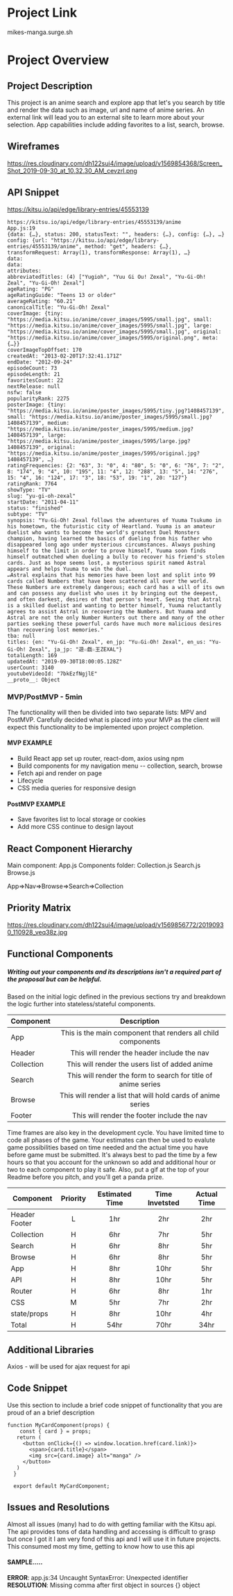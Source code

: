 # Project Link
mikes-manga.surge.sh

# Project Overview

## Project Description

This project is an anime search and explore app that let's you search by title and render the data such as image, url and name of anime series. An external link will lead you to an external site to learn more about your selection. App capabilities include adding favorites to a list, search, browse.

## Wireframes

https://res.cloudinary.com/dh122sui4/image/upload/v1569854368/Screen_Shot_2019-09-30_at_10.32.30_AM_cevzrl.png

## API Snippet
https://kitsu.io/api/edge/library-entries/45553139
```
https://kitsu.io/api/edge/library-entries/45553139/anime
App.js:19 
{data: {…}, status: 200, statusText: "", headers: {…}, config: {…}, …}
config: {url: "https://kitsu.io/api/edge/library-entries/45553139/anime", method: "get", headers: {…}, transformRequest: Array(1), transformResponse: Array(1), …}
data:
data:
attributes:
abbreviatedTitles: (4) ["Yugioh", "Yuu Gi Ou! Zexal", "Yu-Gi-Oh! Zeal", "Yu-Gi-Oh! Zexal"]
ageRating: "PG"
ageRatingGuide: "Teens 13 or older"
averageRating: "60.21"
canonicalTitle: "Yu☆Gi☆Oh! Zexal"
coverImage: {tiny: "https://media.kitsu.io/anime/cover_images/5995/small.jpg", small: "https://media.kitsu.io/anime/cover_images/5995/small.jpg", large: "https://media.kitsu.io/anime/cover_images/5995/small.jpg", original: "https://media.kitsu.io/anime/cover_images/5995/original.png", meta: {…}}
coverImageTopOffset: 170
createdAt: "2013-02-20T17:32:41.171Z"
endDate: "2012-09-24"
episodeCount: 73
episodeLength: 21
favoritesCount: 22
nextRelease: null
nsfw: false
popularityRank: 2275
posterImage: {tiny: "https://media.kitsu.io/anime/poster_images/5995/tiny.jpg?1408457139", small: "https://media.kitsu.io/anime/poster_images/5995/small.jpg?1408457139", medium: "https://media.kitsu.io/anime/poster_images/5995/medium.jpg?1408457139", large: "https://media.kitsu.io/anime/poster_images/5995/large.jpg?1408457139", original: "https://media.kitsu.io/anime/poster_images/5995/original.jpg?1408457139", …}
ratingFrequencies: {2: "63", 3: "0", 4: "80", 5: "0", 6: "76", 7: "2", 8: "174", 9: "4", 10: "195", 11: "4", 12: "288", 13: "5", 14: "276", 15: "4", 16: "124", 17: "3", 18: "53", 19: "1", 20: "127"}
ratingRank: 7764
showType: "TV"
slug: "yu-gi-oh-zexal"
startDate: "2011-04-11"
status: "finished"
subtype: "TV"
synopsis: "Yu☆Gi☆Oh! Zexal follows the adventures of Yuuma Tsukumo in his hometown, the futuristic city of Heartland. Yuuma is an amateur duelist who wants to become the world's greatest Duel Monsters champion, having learned the basics of dueling from his father who disappeared long ago under mysterious circumstances. Always pushing himself to the limit in order to prove himself, Yuuma soon finds himself outmatched when dueling a bully to recover his friend's stolen cards. Just as hope seems lost, a mysterious spirit named Astral appears and helps Yuuma to win the duel.
↵Astral explains that his memories have been lost and split into 99 cards called Numbers that have been scattered all over the world. These Numbers are extremely dangerous; each card has a will of its own and can possess any duelist who uses it by bringing out the deepest, and often darkest, desires of that person's heart. Seeing that Astral is a skilled duelist and wanting to better himself, Yuuma reluctantly agrees to assist Astral in recovering the Numbers. But Yuuma and Astral are not the only Number Hunters out there and many of the other parties seeking these powerful cards have much more malicious desires than recovering lost memories."
tba: null
titles: {en: "Yu-Gi-Oh! Zexal", en_jp: "Yu☆Gi☆Oh! Zexal", en_us: "Yu-Gi-Oh! Zexal", ja_jp: "遊☆戯☆王ZEXAL"}
totalLength: 169
updatedAt: "2019-09-30T18:00:05.128Z"
userCount: 3140
youtubeVideoId: "7bkEzfNgjlE"
__proto__: Object
```

### MVP/PostMVP - 5min

The functionality will then be divided into two separate lists: MPV and PostMVP.  Carefully decided what is placed into your MVP as the client will expect this functionality to be implemented upon project completion.  

#### MVP EXAMPLE
- Build React app set up router, react-dom, axios using npm
- Build components for my navigation menu -- collection, search, browse
- Fetch api and render on page
- Lifecycle 
- CSS media queries for responsive design

#### PostMVP EXAMPLE

- Save favorites list to local storage or cookies
- Add more CSS continue to design layout

## React Component Hierarchy
Main component: App.js
Components folder:
Collection.js
Search.js
Browse.js

App=>Nav=>Browse=>Search=>Collection

## Priority Matrix

https://res.cloudinary.com/dh122sui4/image/upload/v1569856772/20190930_110928_veq38z.jpg

## Functional Components
##### Writing out your components and its descriptions isn't a required part of the proposal but can be helpful.

Based on the initial logic defined in the previous sections try and breakdown the logic further into stateless/stateful components. 

| Component     |                       Description                             | 
|      ---      |                       :---:                                   |  
| App           | This is the main component that renders all child components  |
| Header        | This will render the header include the nav                   | 
| Collection    | This will render the users list of added anime                |
| Search        | This will render the form to search for title of anime series |
| Browse        | This will render a list that will hold cards of anime series  |
| Footer        | This will render the footer include the nav                   | 


Time frames are also key in the development cycle.  You have limited time to code all phases of the game.  Your estimates can then be used to evalute game possibilities based on time needed and the actual time you have before game must be submitted. It's always best to pad the time by a few hours so that you account for the unknown so add and additional hour or two to each component to play it safe. Also, put a gif at the top of your Readme before you pitch, and you'll get a panda prize.

| Component | Priority | Estimated Time | Time Invetsted | Actual Time |
| --- | :---: |  :---: | :---: | :---: |
|Header Footer|    L   | 1hr   | 2hr   | 	2hr
|  Collection |    H   | 6hr   | 7hr   | 	5hr
|  Search     |    H   | 6hr   | 8hr   |	5hr
|  Browse     |    H   | 6hr   | 8hr   |	5hr
|   App       |    H   | 8hr   | 10hr  | 	5hr
|   API       |    H   | 8hr   | 10hr  |	5hr
|  Router     |    H   | 6hr   | 8hr   |	1hr
|  CSS        |    M   | 5hr   | 7hr   |	2hr
| state/props |    H   | 8hr   | 10hr  |	4hr
| Total       |    H   | 54hr  | 70hr  | 	34hr


## Additional Libraries
Axios - will be used for ajax request for api

## Code Snippet

Use this section to include a brief code snippet of functionality that you are proud of an a brief description  

```
function MyCardComponent(props) {
    const { card } = props;
   return (
     <button onClick={() => window.location.href(card.link)}> 
       <span>{card.title}</span>
       <img src={card.image} alt="manga" />
     </button>
   )
  }
 
  export default MyCardComponent;
```

## Issues and Resolutions
 Almost all issues (many) had to do with getting
 familiar with the Kitsu api. The api provides tons of data
 handling and accessing is difficult to grasp but once I got it
 I am very fond of this api and I will use it in future projects.
 This consumed most my time, getting to know how to use this api

#### SAMPLE.....
**ERROR**: app.js:34 Uncaught SyntaxError: Unexpected identifier                                
**RESOLUTION**: Missing comma after first object in sources {} object